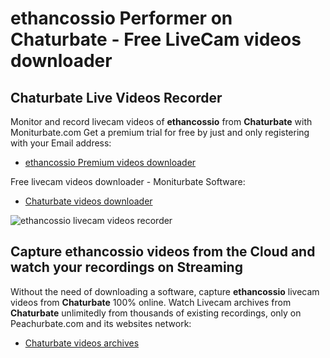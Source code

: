 # ethancossio Performer on Chaturbate - Free LiveCam videos downloader

## Chaturbate Live Videos Recorder

Monitor and record livecam videos of **ethancossio** from **Chaturbate** with Moniturbate.com
Get a premium trial for free by just and only registering with your Email address:
* [ethancossio Premium videos downloader](https://moniturbate.com/request-demo-licence-key.html)

Free livecam videos downloader - Moniturbate Software:
* [Chaturbate videos downloader](https://moniturbate.com/moniturbate-download-software.html)

![ethancossio livecam videos recorder](https://peachurnet.com/templates/moniturbate-software.png)


## Capture ethancossio videos from the Cloud and watch your recordings on Streaming

Without the need of downloading a software, capture **ethancossio** livecam videos from **Chaturbate** 100% online.
Watch Livecam archives from **Chaturbate** unlimitedly from thousands of existing recordings, only on Peachurbate.com and its websites network:
* [Chaturbate videos archives](https://peachurnet.com/)